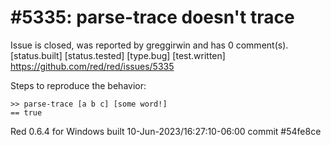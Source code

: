 
#5335: parse-trace doesn't trace
================================================================================
Issue is closed, was reported by greggirwin and has 0 comment(s).
[status.built] [status.tested] [type.bug] [test.written]
<https://github.com/red/red/issues/5335>

Steps to reproduce the behavior:
```
>> parse-trace [a b c] [some word!]
== true
```

Red 0.6.4 for Windows built 10-Jun-2023/16:27:10-06:00  commit #54fe8ce


